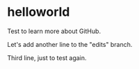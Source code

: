 # helloworld
Test to learn more about GitHub.

Let's add another line to the "edits" branch.

Third line, just to test again.